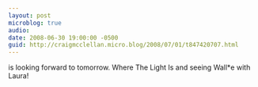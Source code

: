 ```yaml
---
layout: post
microblog: true
audio: 
date: 2008-06-30 19:00:00 -0500
guid: http://craigmcclellan.micro.blog/2008/07/01/t847420707.html
---
```

is looking forward to tomorrow.  Where The Light Is and seeing Wall*e with Laura!
